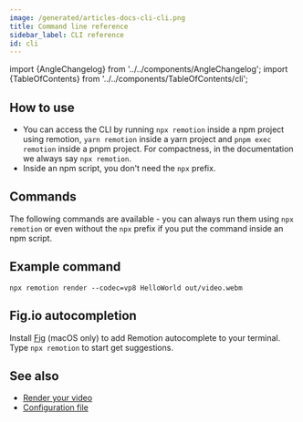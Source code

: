 ```yaml
---
image: /generated/articles-docs-cli-cli.png
title: Command line reference
sidebar_label: CLI reference
id: cli
---
```


import {AngleChangelog} from '../../components/AngleChangelog';
import {TableOfContents} from '../../components/TableOfContents/cli';

## How to use

- You can access the CLI by running `npx remotion` inside a npm project using remotion, `yarn remotion` inside a yarn project and `pnpm exec remotion` inside a pnpm project. For compactness, in the documentation we always say `npx remotion`.
- Inside an npm script, you don't need the `npx` prefix.

## Commands

The following commands are available - you can always run them using `npx remotion` or even without the `npx` prefix if you put the command inside an npm script.

<TableOfContents />

## Example command

```
npx remotion render --codec=vp8 HelloWorld out/video.webm
```

## Fig.io autocompletion

Install [Fig](https://fig.io) (macOS only) to add Remotion autocomplete to your terminal. Type `npx remotion` to start get suggestions.

## See also

- [Render your video](/docs/render)
- [Configuration file](/docs/config)
